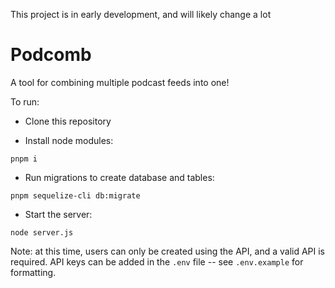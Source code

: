 This project is in early development, and will likely change a lot

# Podcomb

A tool for combining multiple podcast feeds into one!

To run:

- Clone this repository

- Install node modules:
```
pnpm i
```

- Run migrations to create database and tables:
```
pnpm sequelize-cli db:migrate
```

- Start the server:
```
node server.js
```

Note: at this time, users can only be created using the API, and a valid API is required. API keys can be added in the `.env` file -- see `.env.example` for formatting.